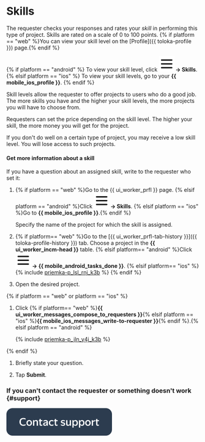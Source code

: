 # Skills

The requester checks your responses and rates your _skill_ in performing this type of project. Skills are rated on a scale of 0 to 100 points. {% if platform == "web" %}You can view your skill level on the [Profile]({{ toloka-profile }}) page.{% endif %}

{% if platform == "android" %}
To view your skill level, click **![](assets/hamburger-menu.svg) → Skills**.
{% elsif platform == "ios" %}
To view your skill levels, go to your **{{ mobile_ios_profile }}**.
{% endif %}

Skill levels allow the requester to offer projects to users who do a good job. The more skills you have and the higher your skill levels, the more projects you will have to choose from.

Requesters can set the price depending on the skill level. The higher your skill, the more money you will get for the project.

If you don't do well on a certain type of project, you may receive a low skill level. You will lose access to such projects.

#### Get more information about a skill

If you have a question about an assigned skill, write to the requester who set it:

1. {% if platform == "web" %}Go to the {{ ui_worker_prfl }} page.
   {% elsif platform == "android" %}Click **![](assets/hamburger-menu.svg) → Skills**.
   {% elsif platform == "ios" %}Go to **{{ mobile_ios_profile }}**.{% endif %}

   Specify the name of the project for which the skill is assigned.

1. {% if platform== "web" %}Go to the [{{ ui_worker_prfl-tab-history }}]({{ toloka-profile-history }}) tab. Choose a project in the **{{ ui_worker_incm-head }}** table.
   {% elsif platform== "android" %}Click **![](assets/hamburger-menu.svg) → {{ mobile_android_tasks_done }}**.
   {% elsif platform== "ios" %}
   {% include [priemka-p_lsl_rnj_k3b](_includes/priemka/id-priemka/p_lsl_rnj_k3b.md) %}
   {% endif %}

1. Open the desired project.

{% if platform == "web" or platform == "ios" %}
1. Click {% if platform== "web" %}**{{ ui_worker_messages_compose_to_requesters }}**{% elsif platform == "ios" %}**{{ mobile_ios_messages_write-to-requester }}**{% endif %}.{% elsif platform == "android" %}

   {% include [priemka-p_jln_y4j_k3b](_includes/priemka/id-priemka/p_jln_y4j_k3b.md) %}

{% endif %}
1. Briefly state your question.

1. Tap **Submit**.

### If you can't contact the requester or something doesn't work {#support}

[![](assets/buttons/contact-support.svg)](troubleshooting/troubleshooting.md#not_working_properly)
